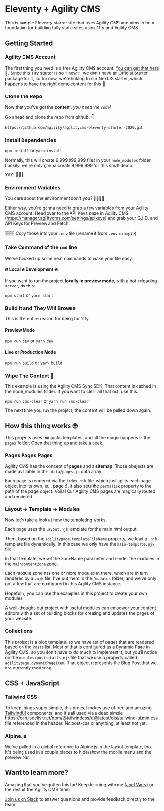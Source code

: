 # Eleventy + Agility CMS
This is sample Eleventy starter site that uses Agility CMS and aims to be a foundation for building fully static sites using 11ty and Agility CMS.

## Getting Started

### Agility CMS Account
The first thing you need is a free Agility CMS account. [You can get that here 👋](https://manager.agilitycms.com/org/subscriptions/instance-setup?template=blog-with-nextjs&plan=agility-free).
Since this 11ty starter is so ✨new✨, we don't have an Official Starter package for it, so for now, we're linking to our NextJS starter, which happens to have the right demo content for this 🧐.

### Clone the Repo

Now that you've got the **content**, *you need the `code`!*

Go ahead and clone the repo from github: 👇
```shell
https://github.com/agility/agilitycms-eleventy-starter-2020.git
```

### Install Dependencies

`npm install` or `yarn install`

Normally, this will create 9,999,999,999 files in your `node_modules` folder.  Luckily, we're only gonna create 9,999,999 for this small demo.

 YAY! 👏👏👏


### Environment Variables
You care about the environment don't you? 🌲🌳🌴🎋

Either way, you're gonna need to grab a few variables from your Agility CMS account.  Head over to the [API Keys page](https://manager.agilitycms.com/settings/apikeys) in Agility CMS (https://manager.agilitycms.com/settings/apikeys) and grab your GUID, and API Keys for Preview and Fetch.

🗄🗄🗄 Copy those into your `.env` file (rename it from `.env.example`)

### Take Command of the `cmd` line

We've hooked up some neat commands to make your life easy.

#### 🔥 Local 🔥 Development 🔥
If you want to run the project **locally in preview mode**, with a  hot-reloading server, do this:

`npm start` or `yarn start`

### Build It and They Will Browse
This is the entire reason for being for 11ty.

#### Preview Mode
`npm run dev` or `yarn dev`

#### Live or Production Mode
`npm run build` or `yarn build`

### Wipe The Content 🧽
This example is using the Agility CMS Sync SDK.  That content is cached in the node_modules folder. If you want to clear all that out, use this.

`npm run cms-clear` or `yarn run cms-clear`

 The next time you run the project, the content will be pulled down again.

## How this thing works 🤓

This projects uses nunjucks templates, and all the magic happens in the `pages` folder.
Open that thing up and take a peek.

### Pages Pages Pages
Agility CMS has the concept of **pages** and a **sitemap**.  Those obejects are made available in the `_data/pages.js` data array.

Each page is rendered via the `index.njk` file, which just splits each page object into its own, er... page :).  It also sets the `permalink` property to the path of the page object.  Voila! Our Agility CMS pages are magically routed and rendered.

### Layout -> Template -> Modules
Now let's take a look at how the templating works.

Each page uses the `layout.njk` template for the main html output.

Then, based on the `agilitypage.templateFileName` property, we load a `.njk` template file dynamically.  In this case we only have the `main-template.njk` file.

In that template, we set the zoneName parameter and render the modules in the `MainContentZone` zone.

Each module zone has one or more modules in there, which are in turn rendered by a `.njk` file.  I've put them in the `/modules` folder, and we've only got a few that are configured in this Agility CMS instance.

Hopefully, you can use the examples in this project to create your own modules.

A well-thought-out project with useful modules can empower your content editors with a set of building blocks for creating and updates the pages of your website.

### Collections
This project is a blog template, so we have set of pages that are rendered based on the `Posts` list.  Most of that is configured as a Dynamic Page in Agility CMS, so you don't have to do much to implement it, but you'll notice on the `modules/postdetails.njk` file that we use a property called `agilitypage.dynamicPageItem`.  That object represents the Blog Post that we are currently rendering.

## CSS + JavaScript

### Tailwind CSS
To keep things super simple, this project makes use of free and amazing [TailwindUI](https://tailwindui.com/components) components, and it's all used via a dead simple https://cdn.jsdelivr.net/npm/@tailwindcss/ui@latest/dist/tailwind-ui.min.css file referenced in the header.  No post-css or anything, at least not yet.

### Alpine.js
We've pulled in a global reference to Alpine.js in the layout template, too.
It's being used in a couple places to hide/show the mobile menu and the preview bar.

## Want to learn more?
Amazing that you've gotten this far!  Keep learning with me ([Joel Varty](https://twitter.com/joelvarty)) or the rest of the Agility CMS team.

[Join us on Slack](https://join.slack.com/t/agilitycommunity/shared_invite/enQtNzI2NDc3MzU4Njc2LWI2OTNjZTI3ZGY1NWRiNTYzNmEyNmI0MGZlZTRkYzI3NmRjNzkxYmI5YTZjNTg2ZTk4NGUzNjg5NzY3OWViZGI) to answer questions and provide feedback directly to the team.
